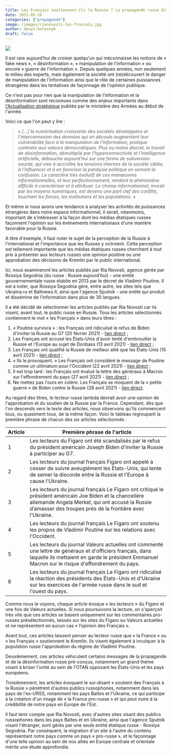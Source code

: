 ```yaml
---
title: Les Français soutiennent-ils la Russie ? La propagande russe dit « oui »
date: 2021-05-26
categories: ["propagande"]
image: /images/rianovosti-les-francais.jpg
author: denys-kolesnyk
draft: false
---
```


![](/images/rianovosti-les-francais.jpg)

Il est rare aujourd’hui de croiser quelqu'un qui méconnaisse les notions de « fake news », « désinformation », « manipulation de l'information » ou encore « guerre de l'information ». Depuis quelques années, non seulement le milieu des experts, mais également la société ont (re)découvert le danger de manipulation de l'information ainsi que le rôle de certaines puissances étrangères dans les tentatives de façonnage de l'opinion publique.

Ce n'est pas pour rien que la manipulation de l'information et la désinformation sont reconnues comme des enjeux importants dans [l'Actualisation stratégique](https://www.defense.gouv.fr/dgris/presentation/evenements/actualisation-strategique-2021) publiée par le ministère des Armées au début de l'année.

Voici ce que l'on peut y lire : 

>« *[...] la numérisation croissante des sociétés développées et l’interconnexion des données qui en découle augmentent leur vulnérabilité face à la manipulation de l’information, pratique contraire aux valeurs démocratiques. Plus ou moins discret, le travail de désinformation, démultiplié par l’hyperconnectivité et l’intelligence artificielle, débouche aujourd’hui sur une forme de subversion sourde, qui vise à accroître les tensions internes de la société ciblée, à l’influencer et à en favoriser la paralysie politique en semant la confusion. Le caractère très évolutif de ces manœuvres informationnelles, et leur perfectionnement, rendent le phénomène difficile à caractériser et à attribuer. Le champ informationnel, investi par les moyens numériques, est devenu une part clef des conflits, touchant les forces, les institutions et les populations.* »

Et même si nous avons une tendance à analyser les activités de puissances étrangères dans notre espace informationnel, il serait, néanmoins, important de s'intéresser à la façon dont les médias étatiques russes façonnent l'opinion sur les événements internationaux d'une manière favorable pour la Russie.

A titre d'exemple, il faut noter le sujet de la perception de la Russie à l'international et l'importance que les Russes y octroient. Cette perception est tellement importante que les médias étatiques russes cherchent à tout prix à présenter aux lecteurs russes une opinion positive ou une approbation des décisions de Kremlin par le public international.

Ici, nous examineront les articles publiés par Ria Novosti, agence gérée par Rossiya Segodnia (du russe : Russie aujourd'hui) - une entité gouvernementale russe établie en 2013 par le décret de Vladimir Poutine. Il est à noter, que Rossiya Segodnia gère, entre autre, les sites tels que Ukraina.ru et Baltnews.lt, ainsi que l'agence Sputnik - une entité qui produit et dissémine de l'information dans plus de 30 langues.

Il a été décidé de sélectionner les articles publiés par Ria Novosti car ils visent, avant tout, le public russe en Russie.  Tous les articles sélectionnés contiennent le mot « les Français » dans leurs titres :

1. « Poutine survivra » : les Français ont ridiculisé le refus de Biden d'inviter la Russie au G7 (20 février 2021) - [lien direct](https://ria.ru/20210220/g7-1598412704.html) ;
2. Les Français ont accusé les États-Unis d'avoir tenté d'embrouiller la Russie et l'Europe au sujet de Donbass (13 avril 2021) - [lien direct](https://ria.ru/20210413/donbass-1728102104.html) ;
3. Les Français ont qualifié la Russie de meilleur allié que les États-Unis (15 avril 2021) - [lien direct](https://ria.ru/20210415/frantsuzy-1728416883.html) ;
4. « Ils le provoquent. » Les Français ont considéré le message de Poutine comme un ultimatum pour l'Occident (22 avril 2021) - [lien direct](https://ria.ru/20210422/ultimatum-1729480239.html) ;
5. Il est trop tard : les Français ont évalué la lettre des généraux à Macron sur l'effondrement du pays (27 avril 2021) - [lien direct](https://ria.ru/20210427/frantsiya-1730230196.html) ;
6. Ne mettez pas l'ours en colère. Les Français se moquent de la « petite guerre » de Biden contre la Russie (28 avril 2021) - [lien direct](https://ria.ru/20210428/medved-1730373527.html).

Au regard des titres, le lecteur russe lambda devrait avoir une opinion de l'approbation et du soutien de la Russie par la France. Cependant, dès que l'on descends vers le texte des articles, nous observons qu'ils commencent tous, ou quasiment tous, de la même façon. Voici le tableau regroupant la première phrase de chacun des six articles sélectionnés :

| Article | Première phrase de l'article                                                                                                                                                                                                 |
|---------|------------------------------------------------------------------------------------------------------------------------------------------------------------------------------------------------------------------------------|
| 1       | Les lecteurs du Figaro ont été scandalisés par le refus du président américain Joseph Biden d'inviter la Russie à participer au G7.                                                                                          |
| 2       | Les lecteurs du journal français Figaro ont appelé à cesser de suivre aveuglément les États-Unis, qui tente de semer la discorde entre la Russie et l'Europe à cause l'Ukraine.                                              |
| 3       | Les lecteurs du journal français Le Figaro ont critiqué le président américain Joe Biden et la chancelière allemande Angela Merkel, qui ont accusé la Russie d’amasser des troupes près de la frontière avec l'Ukraine. |
| 4       | Les lecteurs du journal français Le Figaro ont soutenu les propos de Vladimir Poutine sur les relations avec l'Occident.                                                                                                     |
| 5       | Les lecteurs du journal Valeurs actuelles ont commenté une lettre de généraux et d'officiers français, dans laquelle ils mettaient en garde le président Emmanuel Macron sur le risque d'effondrement du pays.               |
| 6       | Les lecteurs du journal français Le Figaro ont ridiculisé la réaction des présidents des États-Unis et d'Ukraine sur les exercices de l'armée russe dans le sud et l'ouest du pays.                                          |

Comme nous le voyons, chaque article évoque « les lecteurs » du Figaro et une fois de Valeurs actuelles. Si nous poursuivons la lecture, on s'aperçoit très vite que ces articles se basent uniquement sur les commentaires pro-russes présélectionnés, laissés sur les sites du Figaro ou Valeurs actuelles et ne représentent en aucun cas « l’opinion des Français ».

Avant tout, ces articles laissent penser au lecteur russe que « la France » ou « les Français » soutiennent le Kremlin. Ils visent également à inculquer à la population russe l'approbation du régime de Vladimir Poutine.

Deuxièmement, ces articles véhiculent certains messages de la propagande et de la désinformation russe pré-conçus, notamment un grand thème visant à briser l'unité au sein de l'OTAN opposant les États-Unis et les pays européens.

Troisièmement, les articles évoquant le soi-disant « soutient des Français à la Russie » pénètrent d'autres publics russophones, notamment dans les pays de l'ex-URSS, notamment les pays Baltes et l'Ukraine, ce qui participe à la création d'un image de « la France pro-russe » et qui peut nuire à la crédibilité de notre pays en Europe de l'Est.

Il faut tenir compte que Ria Novosti, avec d'autres sites visant des publics russophones dans les pays Baltes et en Ukraine, ainsi que l'agence Sputnik visant l'étranger, sont gérés par une seule entité étatique russe - Rossiya Segodnia. Par conséquent, la migration d'un site à l'autre du contenu représentant notre pays comme un pays « pro-russe », et le façonnage d'une telle opinion au sein de nos alliés en Europe centrale et orientale mérite une étude approfondie.